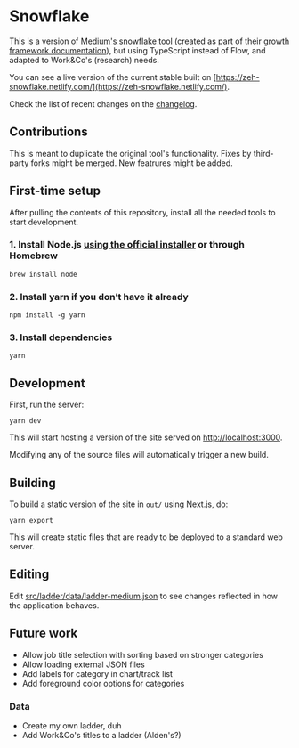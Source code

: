 # Snowflake

This is a version of [Medium's snowflake tool](https://github.com/Medium/snowflake) (created as part of their [growth framework documentation](https://medium.com/s/engineering-growth-framework)), but using TypeScript instead of Flow, and adapted to Work&Co's (research) needs.

You can see a live version of the current stable built on [https://zeh-snowflake.netlify.com/](https://zeh-snowflake.netlify.com/).

Check the list of recent changes on the [changelog](CHANGELOG.md).

## Contributions

This is meant to duplicate the original tool's functionality. Fixes by third-party forks might be merged. New featrures might be added.

## First-time setup

After pulling the contents of this repository, install all the needed tools to start development.

### 1. Install Node.js [using the official installer](https://nodejs.org/en/) or through Homebrew

```shell
brew install node
```

### 2. Install yarn if you don’t have it already

```shell
npm install -g yarn
```

### 3. Install dependencies

```shell
yarn
```

## Development

First, run the server:

```shell
yarn dev
```

This will start hosting a version of the site served on [http://localhost:3000](http://localhost:3000).

Modifying any of the source files will automatically trigger a new build.

## Building

To build a static version of the site in `out/` using Next.js, do:

```shell
yarn export
```

This will create static files that are ready to be deployed to a standard web server.

## Editing

Edit [src/ladder/data/ladder-medium.json](/src/ladder/data/ladder-medium.json) to see changes reflected in how the application behaves.

## Future work

* Allow job title selection with sorting based on stronger categories
* Allow loading external JSON files
* Add labels for category in chart/track list
* Add foreground color options for categories

### Data

* Create my own ladder, duh
* Add Work&Co's titles to a ladder (Alden's?)
